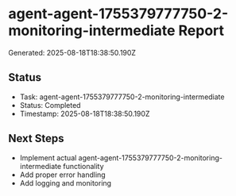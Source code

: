# agent-agent-1755379777750-2-monitoring-intermediate Report

Generated: 2025-08-18T18:38:50.190Z

## Status
- Task: agent-agent-1755379777750-2-monitoring-intermediate
- Status: Completed
- Timestamp: 2025-08-18T18:38:50.190Z

## Next Steps
- Implement actual agent-agent-1755379777750-2-monitoring-intermediate functionality
- Add proper error handling
- Add logging and monitoring
